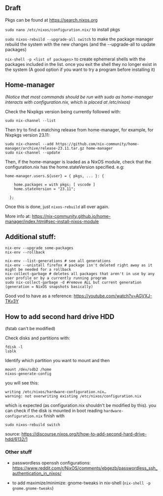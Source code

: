 ## Draft

Pkgs can be found at https://search.nixos.org

`sudo nano /etc/nixos/configuration.nix/` to install pkgs

`sudo nixos-rebuild --upgrade-all switch` to make the package manager rebuild the system with the new changes (and the --upgrade-all to update packages)

`nix-shell -p <list of packages>` to create ephemeral shells with the packages included in the list. once you exit the shell they no longer exist in the system (A good option if you want to try a program before installing it)

## Home-manager

_(Notice that most commands should be run with sudo as home-manager interacts with configuration.nix, which is placed at /etc/nixos)_

Check the Nixpkgs version being currently followed with:

```
sudo nix-channel --list
```

Then try to find a matching release from home-manager, for example, for Nixpkgs version 23.11:

```
sudo nix-channel --add https://github.com/nix-community/home-manager/archive/release-23.11.tar.gz home-manager
sudo nix-channel --update
```

Then, if the home-manager is loaded as a NixOS module, check that the configuration.nix has the home.stateVersion specified. e.g:

```
home-manager.users.${user} = { pkgs, ... }: {

    home.packages = with pkgs; [ vscode ]
    home.stateVersion = "23.11"; 

  };
```

Once this is done, just `nixos-rebuild` all over again.

More info at: https://nix-community.github.io/home-manager/index.html#sec-install-nixos-module

## Additional stuff: 

```
nix-env --upgrade some-packages
nix-env --rollback
```

```
nix-env --list-generations # see all generations
nix-env --unistall firefox # package isn't deleted right away as it might be needed for a rollback
nix-collect-garbage # deletes all packages that aren't in use by any user profile or by a currently running program
sudo nix-collect-garbage -d #remove ALL but current generation (generation = NixOS snapshots basically) 
```

Good vod to have as a reference: https://youtube.com/watch?v=AGVXJ-TKv3Y

## How to add second hard drive HDD

(fstab can't be modified)

Check disks and partitions with:

```
fdisk -l
lsblk
```

Identify which partition you want to mount and then

```
mount /dev/sdb2 /home
nixos-generate-config
```

you will see this:

```
writing /etc/nixos/hardware-configuration.nix…
warning: not overwriting existing /etc/nixos/configuration.nix
```

which is expected (as configuration.nix shouldn't be modified by this). you can check if the disk is mounted in boot reading `hardware-configuration.nix`
finish with 

```
sudo nixos-rebuild switch
```

source: https://discourse.nixos.org/t/how-to-add-second-hard-drive-hdd/6132/1

### Other stuff

- passwordless openssh configurations: https://www.reddit.com/r/NixOS/comments/ebgezb/passwordless_ssh_authentication_in_nixos/

- to add maximize/minimize: gnome-tweaks in nix-shell (`nix-shell -p gnome.gnome-tweaks`)